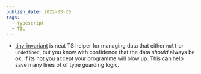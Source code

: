 ```yaml
---
publish_date: 2022-03-20
tags:
  - typescript
  - TIL
---
```


- [tiny-invariant](https://www.npmjs.com/package/tiny-invariant) is neat TS helper for managing data that either `null` or `undefined`, but you know with confidence that the data _should_ always be ok. If its not you accept your programme will blow up. This can help save many lines of of type guarding logic.
